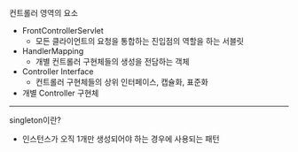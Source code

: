 컨트롤러 영역의 요소

- FrontControllerServlet
  - 모든 클라이언트의 요청을 통합하는 진입점의 역할을 하는 서블릿
- HandlerMapping
  - 개별 컨트롤러 구현체들의 생성을 전담하는 객체
- Controller Interface
  - 컨트롤러 구현체들의 상위 인터페이스, 캡슐화, 표준화
- 개별 Controller 구현체





----

singleton이란?

- 인스턴스가 오직 1개만 생성되어야 하는 경우에 사용되는 패턴